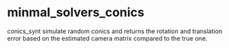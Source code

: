 # minmal_solvers_conics

conics_synt simulate random conics and returns the rotation and translation error based on
the estimated camera matrix compared to the true one.
